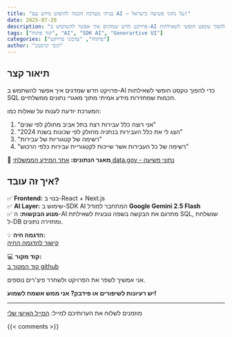 ```yaml
---
title: "בניתי מערכת חכמה לחיפוש מידע עם AI – על נתוני פשיעה בישראל!"
date: 2025-07-26
description: "פרויקט חדש שמדגים איך אפשר להשתמש ב-AI כדי להפוך טקסט חופשי לשאילתות SQL חכמות שמחזירות מידע אמיתי מתוך מאגרי נתונים ממשלתיים"
tags: ["קוד פתוח", "AI", "SDK AI", "Generartive UI"]
categories: ["פיתוח", "עדכוני פרויקט"]
author: "קובי קרסנוב"
---
```


## תיאור קצר

פרויקט חדש שמדגים איך אפשר להשתמש ב-AI כדי להפוך טקסט חופשי לשאילתות SQL חכמות שמחזירות מידע אמיתי מתוך מאגרי נתונים ממשלתיים.

המערכת יודעת לענות על שאלות כמו:

1. "אני רוצה כלל עבירות רצח בתל אביב מחולק לפי שנים"
2. "הצג לי את כלל העבירות בנתניה מחולק לפי שכונות בשנת 2024"
3. "רשימה של קטגוריות של עבירות"
4. "רשימה של כל העבירות אשר שייכות לקטגוריית עבירות כלפי הרכוש"

🔗 **מאגר הנתונים:** <a href="https://data.gov.il/dataset/crime_records_data" target="_blank">אתר המידע הממשלתי data.gov - נתוני פשיעה</a>  

## איך זה עובד?

✅ **Frontend:** בנוי ב-React + Next.js  
✅ **AI Layer:** שימוש ב-SDK AI המתחבר למודל **Google Gemini 2.5 Flash**  
✅ **מנוע הבקשות:** ה-AI מתרגם את הבקשה בשפה טבעית לשאילתת SQL, שנשלחת ל-DB ומחזירה נתונים.  

💡 **הדגמה חיה:**  
<a href="https://crime-rate-analysis.vercel.app/" target="_blank">קישור להדגמה החיה</a> 

💻 **קוד מקור:**  
<a href="https://github.com/krasnoff/crime-rate-analysis" target="_blank">קוד המקור ב github</a> 

אני אמשיך לשפר את הפרויקט ולשחרר פיצ'רים נוספים.

**יש רעיונות לשיפורים או פידבק? אני ממש אשמח לשמוע!**

---

מוזמנים לשלוח את הערותיכם למייל: <a href="mailto:krasnoff.kobi@gmail.com" target="_blank">המייל האישי שלי</a>

{{< comments >}}